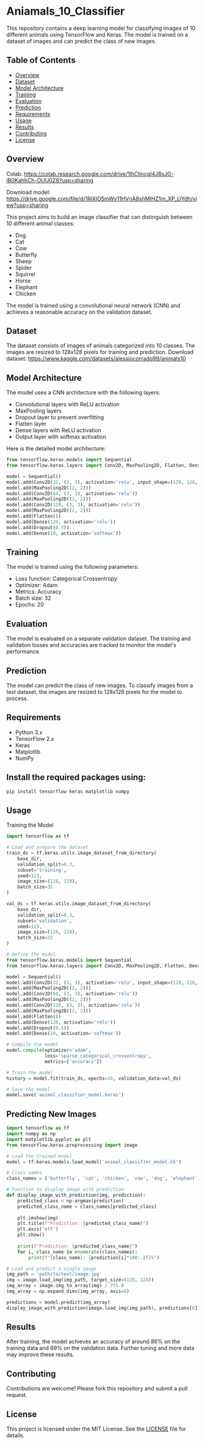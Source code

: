 # Aniamals_10_Classifier

This repository contains a deep learning model for classifying images of 10 different animals using TensorFlow and Keras. The model is trained on a dataset of images and can predict the class of new images.

## Table of Contents

- [Overview](#overview)
- [Dataset](#dataset)
- [Model Architecture](#model-architecture)
- [Training](#training)
- [Evaluation](#evaluation)
- [Prediction](#prediction)
- [Requirements](#requirements)
- [Usage](#usage)
- [Results](#results)
- [Contributing](#contributing)
- [License](#license)

## Overview
Colab: https://colab.research.google.com/drive/1lhClincgI4J8sJG-jB0KahhCh-OUU0Z8?usp=sharing

Download model: https://drive.google.com/file/d/1RiXlO5mWv11HVnA8shMlHZ1m_XP_UYdh/view?usp=sharing

This project aims to build an image classifier that can distinguish between 10 different animal classes:
- Dog
- Cat
- Cow
- Butterfly
- Sheep
- Spider
- Squirrel
- Horse
- Elephant
- Chicken

The model is trained using a convolutional neural network (CNN) and achieves a reasonable accuracy on the validation dataset.

## Dataset

The dataset consists of images of animals categorized into 10 classes. The images are resized to 128x128 pixels for training and prediction.
Download dataset: https://www.kaggle.com/datasets/alessiocorrado99/animals10
## Model Architecture

The model uses a CNN architecture with the following layers:
- Convolutional layers with ReLU activation
- MaxPooling layers
- Dropout layer to prevent overfitting
- Flatten layer
- Dense layers with ReLU activation
- Output layer with softmax activation

Here is the detailed model architecture:

```python
from tensorflow.keras.models import Sequential
from tensorflow.keras.layers import Conv2D, MaxPooling2D, Flatten, Dense, Dropout

model = Sequential()
model.add(Conv2D(32, (3, 3), activation='relu', input_shape=(128, 128, 3)))
model.add(MaxPooling2D((2, 2)))
model.add(Conv2D(64, (3, 3), activation='relu'))
model.add(MaxPooling2D((2, 2)))
model.add(Conv2D(128, (3, 3), activation='relu'))
model.add(MaxPooling2D((2, 2)))
model.add(Flatten())
model.add(Dense(128, activation='relu'))
model.add(Dropout(0.5))
model.add(Dense(10, activation='softmax'))
```
## Training

The model is trained using the following parameters:
- Loss function: Categorical Crossentropy
- Optimizer: Adam
- Metrics: Accuracy
- Batch size: 32
- Epochs: 20

## Evaluation

The model is evaluated on a separate validation dataset. The training and validation losses and accuracies are tracked to monitor the model's performance.

## Prediction

The model can predict the class of new images. To classify images from a test dataset, the images are resized to 128x128 pixels for the model to process.

## Requirements
- Python 3.x
- TensorFlow 2.x
- Keras
- Matplotlib
- NumPy

## Install the required packages using:
```bash
pip install tensorflow keras matplotlib numpy
```
## Usage
Training the Model
```python
import tensorflow as tf

# Load and prepare the dataset
train_ds = tf.keras.utils.image_dataset_from_directory(
    base_dir,
    validation_split=0.3,
    subset='training',
    seed=123,
    image_size=(128, 128),
    batch_size=32
)

val_ds = tf.keras.utils.image_dataset_from_directory(
    base_dir,
    validation_split=0.3,
    subset='validation',
    seed=123,
    image_size=(128, 128),
    batch_size=32
)

# Define the model
from tensorflow.keras.models import Sequential
from tensorflow.keras.layers import Conv2D, MaxPooling2D, Flatten, Dense, Dropout

model = Sequential()
model.add(Conv2D(32, (3, 3), activation='relu', input_shape=(128, 128, 3)))
model.add(MaxPooling2D((2, 2)))
model.add(Conv2D(64, (3, 3), activation='relu'))
model.add(MaxPooling2D((2, 2)))
model.add(Conv2D(128, (3, 3), activation='relu'))
model.add(MaxPooling2D((2, 2)))
model.add(Flatten())
model.add(Dense(128, activation='relu'))
model.add(Dropout(0.5))
model.add(Dense(10, activation='softmax'))

# Compile the model
model.compile(optimizer='adam',
              loss='sparse_categorical_crossentropy',
              metrics=['accuracy'])

# Train the model
history = model.fit(train_ds, epochs=10, validation_data=val_ds)

# Save the model
model.save('animal_classifier_model.keras')
```
## Predicting New Images
```python
import tensorflow as tf
import numpy as np
import matplotlib.pyplot as plt
from tensorflow.keras.preprocessing import image

# Load the trained model
model = tf.keras.models.load_model('animal_classifier_model.h5')

# Class names
class_names = ['butterfly', 'cat', 'chicken', 'cow', 'dog', 'elephant', 'horse', 'sheep', 'spider', 'squirrel']

# Function to display image with prediction
def display_image_with_prediction(img, prediction):
    predicted_class = np.argmax(prediction)
    predicted_class_name = class_names[predicted_class]
    
    plt.imshow(img)
    plt.title(f"Prediction: {predicted_class_name}")
    plt.axis('off')
    plt.show()
    
    print(f"Prediction: {predicted_class_name}")
    for i, class_name in enumerate(class_names):
        print(f"{class_name}: {prediction[i]*100:.2f}%")

# Load and predict a single image
img_path = 'path/to/test/image.jpg'
img = image.load_img(img_path, target_size=(128, 128))
img_array = image.img_to_array(img) / 255.0
img_array = np.expand_dims(img_array, axis=0)

predictions = model.predict(img_array)
display_image_with_prediction(image.load_img(img_path), predictions[0])
```
## Results
After training, the model achieves an accuracy of around 86% on the training data and 69% on the validation data. Further tuning and more data may improve these results.

## Contributing
Contributions are welcome! Please fork this repository and submit a pull request.

## License

This project is licensed under the MIT License. See the [LICENSE](LICENSE) file for details.
